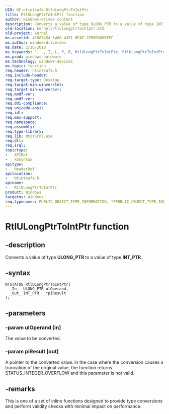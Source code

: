 ```yaml
---
UID: NF:ntintsafe.RtlULongPtrToIntPtr
title: RtlULongPtrToIntPtr function
author: windows-driver-content
description: Converts a value of type ULONG_PTR to a value of type INT_PTR.
old-location: kernel\rtlulongptrtointptr.htm
old-project: kernel
ms.assetid: 41687454-5468-4351-BEAF-2FB6BD80BEFC
ms.author: windowsdriverdev
ms.date: 2/16/2018
ms.keywords: ",  , I, L, P, R, RtlULongPtrToIntPtr, RtlULongPtrToIntPtr function [Kernel-Mode Driver Architecture], T, U, g, kernel.rtlulongptrtointptr, l, n, ntintsafe/RtlULongPtrToIntPtr, o, r, t"
ms.prod: windows-hardware
ms.technology: windows-devices
ms.topic: function
req.header: ntintsafe.h
req.include-header: 
req.target-type: Desktop
req.target-min-winverclnt: 
req.target-min-winversvr: 
req.kmdf-ver: 
req.umdf-ver: 
req.ddi-compliance: 
req.unicode-ansi: 
req.idl: 
req.max-support: 
req.namespace: 
req.assembly: 
req.type-library: 
req.lib: NtosKrnl.exe
req.dll: 
req.irql: 
topictype:
-	APIRef
-	kbSyntax
apitype:
-	HeaderDef
apilocation:
-	Ntintsafe.h
apiname:
-	RtlULongPtrToIntPtr
product: Windows
targetos: Windows
req.typenames: PUBLIC_OBJECT_TYPE_INFORMATION, *PPUBLIC_OBJECT_TYPE_INFORMATION
---
```


# RtlULongPtrToIntPtr function


## -description


Converts a value of type <b>ULONG_PTR</b> to a value of type <b>INT_PTR</b>.


## -syntax


````
NTSTATUS RtlULongPtrToIntPtr(
  _In_  ULONG_PTR ulOperand,
  _Out_ INT_PTR   *piResult
);
````


## -parameters




### -param ulOperand [in]

The value to be converted.


### -param piResult [out]

A pointer to the converted value. In the case where the conversion causes a truncation of the original value, the function returns STATUS_INTEGER_OVERFLOW and this parameter is not valid.


## -remarks



This is one of a set of inline functions designed to provide type conversions and perform validity checks with minimal impact on performance.



